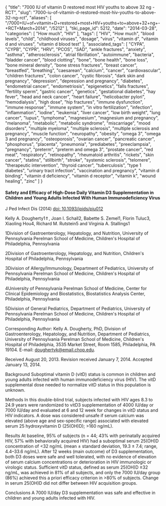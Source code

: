 {
    "title": "7000 IU of vitamin D restored most HIV youths to above 32 ng - RCT",
    "slug": "7000-iu-of-vitamin-d-restored-most-hiv-youths-to-above-32-ng-rct",
    "aliases": [
        "/7000+IU+of+vitamin+D+restored+most+HIV+youths+to+above+32+ng+-+RCT+March+2014",
        "/5212"
    ],
    "tiki_page_id": 5212,
    "date": "2014-03-28",
    "categories": [
        "How much",
        "HIV"
    ],
    "tags": [
        "HIV",
        "How much",
        "blood levels",
        "child",
        "childhood viruses",
        "dosage",
        "virus",
        "vitamin d",
        "vitamin d and viruses",
        "vitamin d blood test"
    ],
    "associated_tags": [
        "CYPA",
        "CYPB",
        "CYPR",
        "HRV",
        "PCOS",
        "SAD",
        "ankle fractures",
        "anxiety",
        "asthma",
        "atherosclerosis",
        "atrial fibrillation",
        "autoimmune",
        "bacteria",
        "bladder cancer",
        "blood clotting",
        "bone",
        "bone health",
        "bone loss",
        "bone mineral density",
        "bone stress fractures",
        "breast cancer",
        "breastfed",
        "breathing",
        "caesarean",
        "calcium",
        "cancer",
        "cardiovascular",
        "children fractures",
        "colon cancer",
        "cystic fibrosis",
        "dark skin and pregnancy",
        "depression",
        "depression and pregnancy",
        "diabetes",
        "endometrial cancer",
        "endometriosis",
        "epigenetics",
        "falls fractures",
        "fertility sperm",
        "gastric cancer",
        "genetics",
        "gestational diabetes",
        "hay fever",
        "head and neck cancer",
        "heart failure",
        "helicobacter pylori",
        "hemodialysis",
        "high dose",
        "hip fractures",
        "immune dysfunction",
        "immune response",
        "immune system",
        "in vitro fertilization",
        "infection",
        "inflammation",
        "iodine",
        "leukemia",
        "liver cancer",
        "low birth weight",
        "lung cancer",
        "lupus",
        "lymphoma",
        "magnesium",
        "magnesium and pregnancy",
        "melanoma",
        "metabolic",
        "metabolic syndrome",
        "miscarriage",
        "mood disorders",
        "multiple myeloma",
        "multiple sclerosis",
        "multiple sclerosis and pregnancy",
        "muscle function",
        "neuropathy",
        "obesity",
        "omega 3",
        "omega 3 and pregnancy",
        "osteoporosis",
        "ovarian cancer",
        "pancreatic cancer",
        "phosphorus",
        "placenta",
        "pneumonia",
        "prediabetes",
        "preeclampsia",
        "pregnancy",
        "preterm",
        "preterm and omega 3",
        "prostate cancer",
        "red meat",
        "respiratory",
        "retinopathy",
        "rheumatoid arthritis",
        "rickets",
        "skin cancer",
        "statins",
        "stillbirth",
        "stroke",
        "systemic sclerosis",
        "telomere",
        "therapeutic intervention",
        "thyroid cancer",
        "tuberculosis",
        "type 1 diabetes",
        "urinary tract infection",
        "vaccination and pregnancy",
        "vitamin d binding",
        "vitamin d deficiency",
        "vitamin d receptor",
        "vitamin k",
        "wound healing",
        "zinc"
    ]
}


#### Safety and Efficacy of High-Dose Daily Vitamin D3 Supplementation in Children and Young Adults Infected With Human Immunodeficiency Virus

J Ped Infect Dis (2014) [doi: 10.1093/jpids/piu012](https://doi.org/10.1093/jpids/piu012) 

Kelly A. Dougherty1⇑, Joan I. Schall2, Babette S. Zemel1, Florin Tuluc3, Xiaoling Hou4, Richard M. Rutstein5 and Virginia A. Stallings1

1Division of Gastroenterology, Hepatology, and Nutrition, University of Pennsylvania Perelman School of Medicine, Children's Hospital of Philadelphia, Pennsylvania

2Division of Gastroenterology, Hepatology, and Nutrition, Children's Hospital of Philadelphia, Pennsylvania

3Division of Allergy/Immunology, Department of Pediatrics, University of Pennsylvania Perelman School of Medicine, Children's Hospital of Philadelphia, Pennsylvania

4University of Pennsylvania Perelman School of Medicine, Center for Clinical Epidemiology and Biostatistics, Biostatistics Analysis Center, Philadelphia, Pennsylvania

5Division of General Pediatrics, Department of Pediatrics, University of Pennsylvania Perelman School of Medicine, Children's Hospital of Philadelphia, Pennsylvania

Corresponding Author: Kelly A. Dougherty, PhD, Division of Gastroenterology, Hepatology, and Nutrition, Department of Pediatrics, University of Pennsylvania Perelman School of Medicine, Children's Hospital of Philadelphia, 3535 Market Street, Room 1585, Philadelphia, PA 19104. E-mail: doughertyk@email.chop.edu.

Received August 20, 2013. Revision received January 7, 2014. Accepted January 13, 2014.

Background Suboptimal vitamin D (vitD) status is common in children and young adults infected with human immunodeficiency virus (HIV). The vitD supplemental dose needed to normalize vitD status in this population is unknown.

Methods In this double-blind trial, subjects infected with HIV ages 8.3 to 24.9 years were randomized to vitD3 supplementation of 4000 IU/day or 7000 IU/day and evaluated at 6 and 12 week for changes in vitD status and HIV indicators. A dose was considered unsafe if serum calcium was elevated (above age and sex-specific range) associated with elevated serum 25 hydroxyvitamin D (25(OH)D); >160 ng/mL).

Results At baseline, 95% of subjects (n = 44; 43% with perinatally acquired HIV, 57% with behaviorally acquired HIV) had a suboptimal serum 25(OH)D concentration of <32 ng/mL (mean ± standard deviation, 19.3 ± 7.4; range, 4.4–33.6 ng/mL). After 12 weeks (main outcome) of D3 supplementation, both D3 doses were safe and well tolerated, with no evidence of elevation of serum calcium concentrations or deterioration in HIV immunologic or virologic status. Sufficient vitD status, defined as serum 25(OH)D ≥32 ng/mL, was achieved in 81% of all subjects, and only the 7000 IU/day group (86%) achieved this a priori efficacy criterion in >80% of subjects. Change in serum 25(OH)D did not differ between HIV acquisition groups.

Conclusions A 7000 IU/day D3 supplementation was safe and effective in children and young adults infected with HIV.